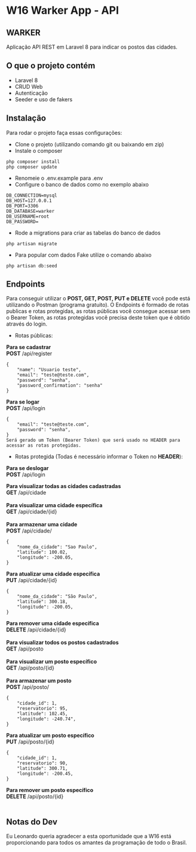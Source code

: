 # W16 Warker App - API

## WARKER

Aplicação API REST em Laravel 8 para indicar os postos das cidades.

## O que o projeto contém
- Laravel 8
- CRUD Web
- Autenticação
- Seeder e uso de fakers

## Instalação
Para rodar o projeto faça essas configurações:
- Clone o projeto (utilizando comando git ou baixando em zip)
- Instale o composer
```
php composer install
php composer update
```
- Renomeie o .env.example para .env
- Configure o banco de dados como no exemplo abaixo
```
DB_CONNECTION=mysql
DB_HOST=127.0.0.1
DB_PORT=3306
DB_DATABASE=warker
DB_USERNAME=root
DB_PASSWORD=
```
- Rode a migrations para criar as tabelas do banco de dados
```
php artisan migrate
```
- Para popular com dados Fake utilize o comando abaixo
```
php artisan db:seed
```

## Endpoints
Para conseguir utilizar o <b>POST, GET, POST, PUT e DELETE</b> você pode está utilizando o Postman (programa gratuito). O Endpoints é formado de rotas publicas e rotas protegidas, as rotas públicas você consegue acessar sem o Bearer Token, as rotas protegidas você precisa deste token que é obtido através do login.
<br>
- Rotas públicas:

<b>Para se cadastrar</b><br>
<b>POST</b> /api/register
```
{
    "name": "Usuario teste",
    "email": "teste@teste.com",
    "password": "senha",
    "password_confirmation": "senha"
}
```

<b>Para se logar</b><br>
<b>POST</b> /api/login
```
{
    "email": "teste@teste.com",
    "password": "senha",
}
Será gerado um Token (Bearer Token) que será usado no HEADER para acessar as rotas protegidas.
```

- Rotas protegida (Todas é necessário informar o Token no <b>HEADER</b>):

<b>Para se deslogar</b><br>
<b>POST</b> /api/login<br>

<b>Para visualizar todas as cidades cadastradas</b><br>
<b>GET</b> /api/cidade<br>
<br>
<b>Para visualizar uma cidade específica</b><br>
<b>GET</b> /api/cidade/{id}<br>
<br>
<b>Para armazenar uma cidade</b><br>
<b>POST</b> /api/cidade/
```
{
    "nome_da_cidade": "Sao Paulo",
    "latitude": 100.02,
    "longitude": -200.05,
}
```

<b>Para atualizar uma cidade específica</b><br>
<b>PUT</b> /api/cidade/{id}
```
{
    "nome_da_cidade": "São Paulo",
    "latitude": 300.18,
    "longitude": -200.05,
}
```

<b>Para remover uma cidade específica</b><br>
<b>DELETE</b> /api/cidade/{id}<br>
<br>
<b>Para visualizar todos os postos cadastrados</b><br>
<b>GET</b> /api/posto<br>
<br>
<b>Para visualizar um posto específico</b><br>
<b>GET</b> /api/posto/{id}<br>
<br>
<b>Para armazenar um posto</b><br>
<b>POST</b> /api/posto/
```
{
    "cidade_id": 1,
    "reservatorio": 95,
    "latitude": 102.45,
    "longitude": -240.74",
}
```

<b>Para atualizar um posto específico</b><br>
<b>PUT</b> /api/posto/{id}
```
{
    "cidade_id": 1,
    "reservatorio": 90,
    "latitude": 300.71,
    "longitude": -200.45,
}
```

<b>Para remover um posto específico</b><br>
<b>DELETE</b> /api/posto/{id}<br>
<br>
## Notas do Dev
Eu Leonardo queria agradecer a esta oportunidade que a W16 está proporcionando para todos os amantes da programação de todo o Brasil.